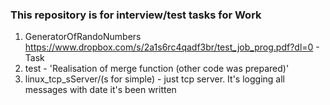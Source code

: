 ### This repository is for interview/test tasks for Work

  1. GeneratorOfRandoNumbers https://www.dropbox.com/s/2a1s6rc4qadf3br/test_job_prog.pdf?dl=0   - Task
  2. test - 'Realisation of merge function (other code was prepared)'
  3. linux_tcp_sServer/(s for simple) - just tcp server. It's logging all messages with date it's been written
